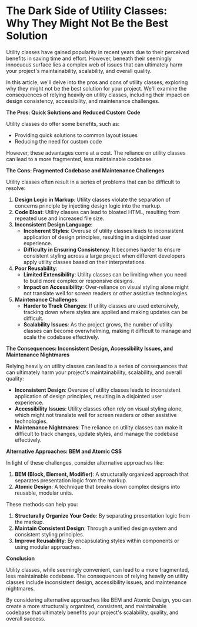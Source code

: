 # The Dark Side of Utility Classes: Why They Might Not Be the Best Solution

Utility classes have gained popularity in recent years due to their perceived benefits in saving time and effort. However, beneath their seemingly innocuous surface lies a complex web of issues that can ultimately harm your project's maintainability, scalability, and overall quality.

In this article, we'll delve into the pros and cons of utility classes, exploring why they might not be the best solution for your project. We'll examine the consequences of relying heavily on utility classes, including their impact on design consistency, accessibility, and maintenance challenges.

**The Pros: Quick Solutions and Reduced Custom Code**

Utility classes do offer some benefits, such as:

* Providing quick solutions to common layout issues
* Reducing the need for custom code

However, these advantages come at a cost. The reliance on utility classes can lead to a more fragmented, less maintainable codebase.

**The Cons: Fragmented Codebase and Maintenance Challenges**

Utility classes often result in a series of problems that can be difficult to resolve:

1. **Design Logic in Markup**: Utility classes violate the separation of concerns principle by injecting design logic into the markup.
2. **Code Bloat**: Utility classes can lead to bloated HTML, resulting from repeated use and increased file size.
3. **Inconsistent Design Language**:
	* **Incoherent Styles**: Overuse of utility classes leads to inconsistent application of design principles, resulting in a disjointed user experience.
	* **Difficulty in Ensuring Consistency**: It becomes harder to ensure consistent styling across a large project when different developers apply utility classes based on
their interpretations.
4. **Poor Reusability**:
	* **Limited Extensibility**: Utility classes can be limiting when you need to build more complex or responsive designs.
	* **Impact on Accessibility**: Over-reliance on visual styling alone might not translate well for screen readers or other assistive technologies.
5. **Maintenance Challenges**:
	* **Harder to Track Changes**: If utility classes are used extensively, tracking down where styles are applied and making updates can be difficult.
	* **Scalability Issues**: As the project grows, the number of utility classes can become overwhelming, making it difficult to manage and scale the codebase effectively.

**The Consequences: Inconsistent Design, Accessibility Issues, and Maintenance Nightmares**

Relying heavily on utility classes can lead to a series of consequences that can ultimately harm your project's maintainability, scalability, and overall quality:

* **Inconsistent Design**: Overuse of utility classes leads to inconsistent application of design principles, resulting in a disjointed user experience.
* **Accessibility Issues**: Utility classes often rely on visual styling alone, which might not translate well for screen readers or other assistive technologies.
* **Maintenance Nightmares**: The reliance on utility classes can make it difficult to track changes, update styles, and manage the codebase effectively.

**Alternative Approaches: BEM and Atomic CSS**

In light of these challenges, consider alternative approaches like:

1. **BEM (Block, Element, Modifier)**: A structurally organized approach that separates presentation logic from the markup.
2. **Atomic Design**: A technique that breaks down complex designs into reusable, modular units.

These methods can help you:

1. **Structurally Organize Your Code**: By separating presentation logic from the markup.
2. **Maintain Consistent Design**: Through a unified design system and consistent styling principles.
3. **Improve Reusability**: By encapsulating styles within components or using modular approaches.

**Conclusion**

Utility classes, while seemingly convenient, can lead to a more fragmented, less maintainable codebase. The consequences of relying heavily on utility classes include inconsistent design, accessibility issues, and maintenance nightmares.

By considering alternative approaches like BEM and Atomic Design, you can create a more structurally organized, consistent, and maintainable codebase that ultimately benefits your project's scalability, quality, and overall success.
